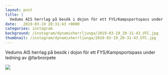 ```yaml
---
layout: post
title: |
  Vedums AIS herrlag på besök i dojon för ett FYS/Kampsportspass under ledning av @farbrorpete 
date:   2019-03-19 20:31:43 +0000
categories: instagram
background: /instagram/dynamixherrljunga/2019-03-19_20-31-43_UTC.jpg
thumbnail: /instagram/dynamixherrljunga/2019-03-19_20-31-43_UTC.jpg
---
```

Vedums AIS herrlag på besök i dojon för ett FYS/Kampsportspass under ledning av @farbrorpete 



<img src='/www-dynamix-herrljunga/instagram/dynamixherrljunga/2019-03-19_20-31-43_UTC.jpg' class='img-fluid' />
